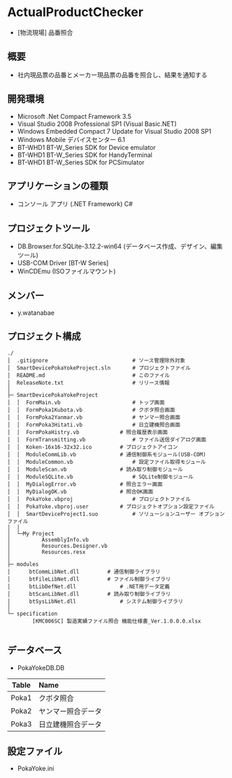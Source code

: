 # ActualProductChecker  

- [物流現場] 品番照合  


## 概要  

- 社内現品票の品番とメーカー現品票の品番を照合し、結果を通知する  


## 開発環境  

- Microsoft .Net Compact Framework 3.5  
- Visual Studio 2008 Professional SP1 (Visual Basic.NET)  
- Windows Embedded Compact 7 Update for Visual Studio 2008 SP1   
- Windows Mobile デバイスセンター 6.1  
- BT-WHD1 BT-W_Series SDK for Device emulator  
- BT-WHD1 BT-W_Series SDK for HandyTerminal  
- BT-WHD1 BT-W_Series SDK for PCSimulator  


## アプリケーションの種類  

- コンソール アプリ (.NET Framework) C#  


## プロジェクトツール  
- DB.Browser.for.SQLite-3.12.2-win64 (データベース作成、デザイン、編集ツール)  
- USB-COM Driver [BT-W Series]   
- WinCDEmu (ISOファイルマウント)  


## メンバー  

- y.watanabae  


## プロジェクト構成  

~~~
./
│  .gitignore							# ソース管理除外対象  
│  SmartDevicePokaYokeProject.sln		# プロジェクトファイル  
│  README.md							# このファイル  
│  ReleaseNote.txt						# リリース情報  
│  
├─ SmartDevicePokaYokeProject
│  │  FormMain.vb						# トップ画面  
│  │  FormPoka1Kubota.vb				# クボタ照合画面  
│  │  FormPoka2Yanmar.vb				# ヤンマー照合画面  
│  │  FormPoka3Hitati.vb				# 日立建機照合画面  
│  │  FormPokaHistry.vb				# 照合履歴表示画面  
│  │  FormTransmitting.vb				# ファイル送信ダイアログ画面  
│  │  Koken-16x16-32x32.ico			# プロジェクトアイコン  
│  │  ModuleCommLib.vb				# 通信制御系モジュール(USB-COM)  
│  │  ModuleCommon.vb					# 設定ファイル取得モジュール  
│  │  ModuleScan.vb					# 読み取り制御モジュール  
│  │  ModuleSQLite.vb					# SQLite制御モジュール  
│  │  MyDialogError.vb				# 照合エラー画面  
│  │  MyDialogOK.vb					# 照合OK画面  
│  │  PokaYoke.vbproj					# プロジェクトファイル  
│  │  PokaYoke.vbproj.user			# プロジェクトオプション設定ファイル  
│  │  SmartDeviceProject1.suo			# ソリューションユーザー オプションファイル  
│  │          
│  └─My Project
│          AssemblyInfo.vb	
│          Resources.Designer.vb
│          Resources.resx
│          
├─ modules
│      btCommLibNet.dll			# 通信制御ライブラリ  
│      btFileLibNet.dll			# ファイル制御ライブラリ  
│      btLibDefNet.dll				# .NET用データ定義  
│      btScanLibNet.dll			# 読み取り制御ライブラリ  
│      btSysLibNet.dll				# システム制御ライブラリ  
│      
└─ specification
        [KMC006SC] 製造実績ファイル照合 機能仕様書_Ver.1.0.0.0.xlsx
        
~~~


## データベース  

- PokaYokeDB.DB

| Table    | Name                      |  
| :------: | :------------------------ |  
| Poka1    | クボタ照合                |  
| Poka2    | ヤンマー照合データ        |  
| Poka3    | 日立建機照合データ        |  


## 設定ファイル  

- PokaYoke.ini  


